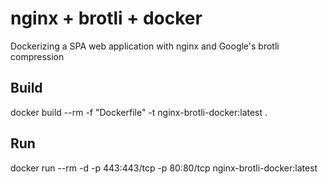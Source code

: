 # nginx + brotli + docker

Dockerizing a SPA web application with nginx and Google's brotli compression

## Build

docker build --rm -f "Dockerfile" -t nginx-brotli-docker:latest .

## Run

docker run --rm -d -p 443:443/tcp -p 80:80/tcp nginx-brotli-docker:latest
